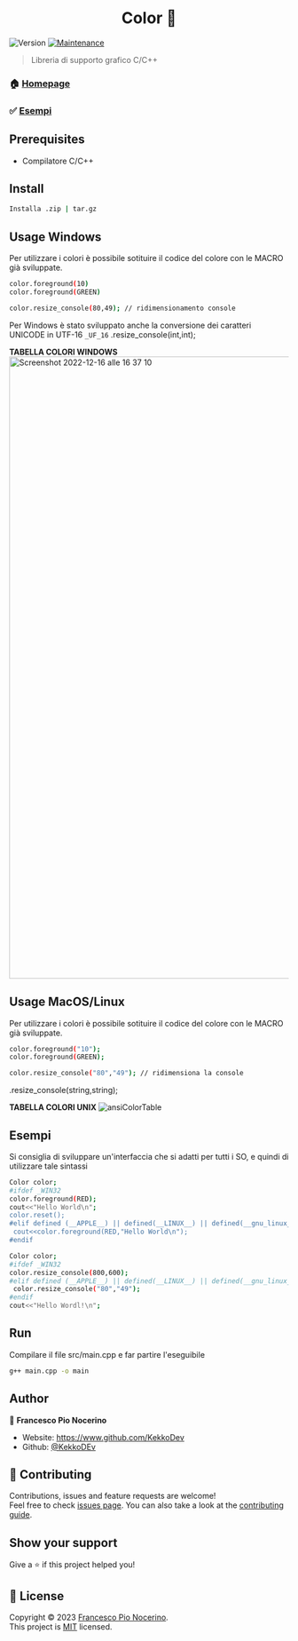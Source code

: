 <h1 align="center">Color 👋</h1>
<p>
  <img alt="Version" src="https://img.shields.io/badge/version-1.0.0-blue.svg?cacheSeconds=2592000" />
  <a href="https://github.com/kefranabg/readme-md-generator/graphs/commit-activity" target="_blank">
    <img alt="Maintenance" src="https://img.shields.io/badge/Maintained%3F-yes-green.svg" />
  </a>
</p>

> Libreria di supporto grafico C/C++

### 🏠 [Homepage](https://www.github.com/KekkoDev/color)
### ✅ [Esempi](https://github.com/KekkoDev/color#esempi)

## Prerequisites

- Compilatore C/C++

## Install

```sh
Installa .zip | tar.gz
```

## Usage Windows

Per utilizzare i colori è possibile sotituire il codice del colore con le MACRO già sviluppate.
```sh
color.foreground(10) 
color.foreground(GREEN)

color.resize_console(80,49); // ridimensionamento console
```
Per Windows è stato sviluppato anche la conversione dei caratteri UNICODE in UTF-16 ```_UF_16``` 
.resize_console(int,int); 
<br>

**TABELLA COLORI WINDOWS**
<img width="1121" alt="Screenshot 2022-12-16 alle 16 37 10" src="https://user-images.githubusercontent.com/91205851/208135450-931a677b-3ed5-42d3-9c51-e4bacaea0673.png">

## Usage MacOS/Linux

Per utilizzare i colori è possibile sotituire il codice del colore con le MACRO già sviluppate.
```sh
color.foreground("10"); 
color.foreground(GREEN);

color.resize_console("80","49"); // ridimensiona la console 
```
.resize_console(string,string);

**TABELLA COLORI UNIX**
![ansiColorTable](https://user-images.githubusercontent.com/91205851/208135542-392327d4-0156-463e-a2b9-aa15f3abf769.png)


## Esempi
Si consiglia di sviluppare un'interfaccia che si adatti per tutti i SO, e quindi di utilizzare tale sintassi
```sh
Color color;
#ifdef _WIN32
color.foreground(RED);
cout<<"Hello World\n";
color.reset();
#elif defined (__APPLE__) || defined(__LINUX__) || defined(__gnu_linux__) || defined(__linux__)
 cout<<color.foreground(RED,"Hello World\n");
#endif
```


```sh
Color color;
#ifdef _WIN32
color.resize_console(800,600);
#elif defined (__APPLE__) || defined(__LINUX__) || defined(__gnu_linux__) || defined(__linux__)
 color.resize_console("80","49");
#endif
cout<<"Hello Wordl!\n";
```

## Run 

Compilare il file src/main.cpp e far partire l'eseguibile
```sh
g++ main.cpp -o main 
```

## Author

👤 **Francesco Pio Nocerino**

* Website: https://www.github.com/KekkoDev
* Github: [@KekkoDEv](https://github.com/KekkoDEv)

## 🤝 Contributing

Contributions, issues and feature requests are welcome!<br />Feel free to check [issues page](https://github.com/kefranabg/readme-md-generator/issues). You can also take a look at the [contributing guide](https://github.com/kefranabg/readme-md-generator/blob/master/CONTRIBUTING.md).

## Show your support

Give a ⭐️ if this project helped you!

## 📝 License

Copyright © 2023 [Francesco Pio Nocerino](https://github.com/KekkoDEv).<br />
This project is [MIT](https://github.com/kefranabg/readme-md-generator/blob/master/LICENSE) licensed.





